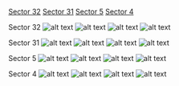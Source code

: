 [Sector 32](#sector32)
[Sector 31](#sector31)
[Sector 5](#sector5)
[Sector 4](#sector4)

<a name = "sector32"></a>
Sector 32
![alt text](/tt/WASP-079_Sector_32/WASP-079_Sector_32_a_TimeSeries.png)
![alt text](/tt/WASP-079_Sector_32/WASP-079_Sector_32_b_FoldedLightCurve.png)
![alt text](/tt/WASP-079_Sector_32/WASP-079_Sector_32_b_IndividualTransitsWithFit.png)
![alt text](/tt/WASP-079_Sector_32/WASP-079_Sector_32_c_TimingResiduals.png)

<a name = "sector31"></a>
Sector 31
![alt text](/tt/WASP-079_Sector_31/WASP-079_Sector_31_a_TimeSeries.png)
![alt text](/tt/WASP-079_Sector_31/WASP-079_Sector_31_b_FoldedLightCurve.png)
![alt text](/tt/WASP-079_Sector_31/WASP-079_Sector_31_b_IndividualTransitsWithFit.png)
![alt text](/tt/WASP-079_Sector_31/WASP-079_Sector_31_c_TimingResiduals.png)

<a name = "sector5"></a>
Sector 5
![alt text](/tt/WASP-079_Sector_5/WASP-079_Sector_5_a_TimeSeries.png)
![alt text](/tt/WASP-079_Sector_5/WASP-079_Sector_5_b_FoldedLightCurve.png)
![alt text](/tt/WASP-079_Sector_5/WASP-079_Sector_5_b_IndividualTransitsWithFit.png)
![alt text](/tt/WASP-079_Sector_5/WASP-079_Sector_5_c_TimingResiduals.png)

<a name = "sector4"></a>
Sector 4
![alt text](/tt/WASP-079_Sector_4/WASP-079_Sector_4_a_TimeSeries.png)
![alt text](/tt/WASP-079_Sector_4/WASP-079_Sector_4_b_FoldedLightCurve.png)
![alt text](/tt/WASP-079_Sector_4/WASP-079_Sector_4_b_IndividualTransitsWithFit.png)
![alt text](/tt/WASP-079_Sector_4/WASP-079_Sector_4_c_TimingResiduals.png)

